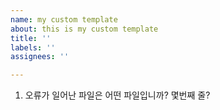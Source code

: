 ```yaml
---
name: my custom template
about: this is my custom template
title: ''
labels: ''
assignees: ''

---
```


1. 오류가 일어난 파일은 어떤 파일입니까? 몇번째 줄?

